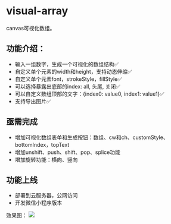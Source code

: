 # visual-array
canvas可视化数组。

## 功能介绍：
- 输入一组数字，生成一个可视化的数组结构✅
- 自定义单个元素的width和height，支持动态伸缩✅
- 自定义单个元素font，strokeStyle，fillStyle✅
- 可以选择暴露出底部的index: all, 头尾, 关闭✅
- 可以自定义数组顶部的文字：{index0: value0, index1: value1}✅
- 支持导出图片✅

## 亟需完成
- 增加可视化数组表单和生成按钮：数组、cw和ch、customStyle、bottomIndex，topText
- 增加unshift、push、shift、pop、splice功能
- 增加旋转功能：横向、竖向

## 功能上线
- 部署到云服务器，公网访问
- 开发微信小程序版本


效果图：
<img src="https://i.imgur.com/SlqTNPE.png" >
